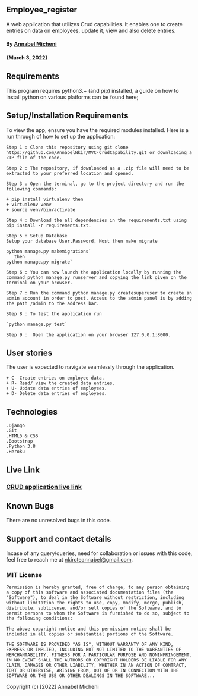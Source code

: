 ## Employee_register

A web application that utilizes Crud capabilities. It enables one to create entries on data on employees, update it, view and also delete entries.

#### By [Annabel Micheni](https://github.com/AnnabelNkir) 
#### **{March 3, 2022}**

## Requirements

This program requires python3.+ (and pip) installed, a guide on how to install python on various platforms can be found here;

## Setup/Installation Requirements
To view the app, ensure you have the required modules installed. Here is a run through of how to set up the application:

```
Step 1 : Clone this repository using git clone https://github.com/AnnabelNkir/MVC-CrudCapability.git or downloading a ZIP file of the code.

Step 2 : The repository, if downloaded as a .zip file will need to be extracted to your preferred location and opened.

Step 3 : Open the terminal, go to the project directory and run the following commands: 

+ pip install virtualenv then
+ virtualenv venv
+ source venv/bin/activate

Step 4 : Download the all dependencies in the requirements.txt using pip install -r requirements.txt.

Step 5 : Setup Database
Setup your database User,Password, Host then make migrate

python manage.py makemigrations`
   then
python manage.py migrate`

Step 6 : You can now launch the application locally by running the command python manage.py runserver and copying the link given on the terminal on your browser.

Step 7 : Run the command python manage.py createsuperuser to create an admin account in order to post. Access to the admin panel is by adding the path /admin to the address bar.

Step 8 : To test the application run

`python manage.py test`

Step 9 :  Open the application on your browser 127.0.0.1:8000. 
```
## User stories

The user is expected to navigate seamlessly through the application.
```
+ C- Create entries on employee data.
+ R- Read/ view the created data entries.
+ U- Update data entries of employees.
+ D- Delete data entries of employees.
```
## Technologies
```
.Django
.Git
.HTML5 & CSS
.Bootstrap
.Python 3.8
.Heroku
```
## Live Link

### <a href="https://crudapp254.herokuapp.com/">CRUD application live link</a>

## Known Bugs

There are no unresolved bugs in this code.

## Support and contact details

Incase of any query/queries, need for collaboration or issues with this code, feel free to reach me at nkiroteannabel@gmail.com.

### MIT License
```
Permission is hereby granted, free of charge, to any person obtaining a copy of this software and associated documentation files (the "Software"), to deal in the Software without restriction, including without limitation the rights to use, copy, modify, merge, publish, distribute, sublicense, and/or sell copies of the Software, and to permit persons to whom the Software is furnished to do so, subject to the following conditions:

The above copyright notice and this permission notice shall be included in all copies or substantial portions of the Software.

THE SOFTWARE IS PROVIDED "AS IS", WITHOUT WARRANTY OF ANY KIND, EXPRESS OR IMPLIED, INCLUDING BUT NOT LIMITED TO THE WARRANTIES OF MERCHANTABILITY, FITNESS FOR A PARTICULAR PURPOSE AND NONINFRINGEMENT. IN NO EVENT SHALL THE AUTHORS OR COPYRIGHT HOLDERS BE LIABLE FOR ANY CLAIM, DAMAGES OR OTHER LIABILITY, WHETHER IN AN ACTION OF CONTRACT, TORT OR OTHERWISE, ARISING FROM, OUT OF OR IN CONNECTION WITH THE SOFTWARE OR THE USE OR OTHER DEALINGS IN THE SOFTWARE...

```
Copyright (c) [2022] Annabel Micheni
